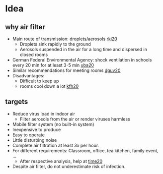 # Idea

## why air filter
* Main route of transmission: droplets/aerosols [rki20](sources.md)
  * Droplets sink rapidly to the ground
  * Aerosols suspended in the air for a long time and dispersed in closed rooms
* German Federal Environmental Agency: shock ventilation in schools every 20 min for at least 3-5 min [uba20](sources.md)
* Similar recommendations for meeting rooms [dguv20](sources.md)
* Disadvantages:
  * Difficult to keep up
  * rooms cool down a lot [kfh20](sources.md)

## targets
* Reduce virus load in indoor air
    * Filter aerosols from the air or render viruses harmless
* Mobile filter system (no built-in system)
* Inexpensive to produce
* Easy to operate
* Little disturbing noise
* Complete air filtration at least 3x per hour.
* For different requirements: Classroom, office, tea kitchen, family event, ...
    * After respective analysis, help at [time20](sources.md)
* Despite air filter, do not underestimate risk of infection.



